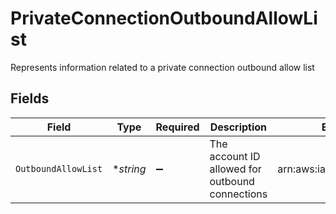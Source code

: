 # PrivateConnectionOutboundAllowList

Represents information related to a private connection outbound allow list


## Fields

| Field                                           | Type                                            | Required                                        | Description                                     | Example                                         |
| ----------------------------------------------- | ----------------------------------------------- | ----------------------------------------------- | ----------------------------------------------- | ----------------------------------------------- |
| `OutboundAllowList`                             | **string*                                       | :heavy_minus_sign:                              | The account ID allowed for outbound connections | arn:aws:iam:xxxxxxxxx:root                      |